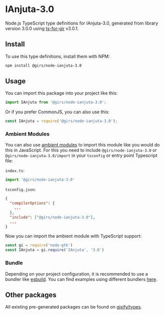 
# IAnjuta-3.0

Node.js TypeScript type definitions for IAnjuta-3.0, generated from library version 3.0.0 using [ts-for-gir](https://github.com/gjsify/ts-for-gir) v3.0.1.


## Install

To use this type definitions, install them with NPM:
```bash
npm install @girs/node-ianjuta-3.0
```

## Usage

You can import this package into your project like this:
```ts
import IAnjuta from '@girs/node-ianjuta-3.0';
```

Or if you prefer CommonJS, you can also use this:
```ts
const IAnjuta = require('@girs/node-ianjuta-3.0');
```

### Ambient Modules

You can also use [ambient modules](https://github.com/gjsify/ts-for-gir/tree/main/packages/cli#ambient-modules) to import this module like you would do this in JavaScript.
For this you need to include `@girs/node-ianjuta-3.0` or `@girs/node-ianjuta-3.0/import` in your `tsconfig` or entry point Typescript file:

`index.ts`:
```ts
import '@girs/node-ianjuta-3.0'
```

`tsconfig.json`:
```json
{
  "compilerOptions": {
    ...
  },
  "include": ["@girs/node-ianjuta-3.0"],
  ...
}
```

Now you can import the ambient module with TypeScript support: 

```ts
const gi = require('node-gtk')
const IAnjuta = gi.require('IAnjuta', '3.0')
```


### Bundle

Depending on your project configuration, it is recommended to use a bundler like [esbuild](https://esbuild.github.io/). You can find examples using different bundlers [here](https://github.com/gjsify/ts-for-gir/tree/main/examples).

## Other packages

All existing pre-generated packages can be found on [gjsify/types](https://github.com/gjsify/types).

